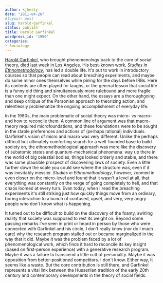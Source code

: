 ```yaml
---
author: kjhealy
date: "2011-04-26"
#layout: post
slug: harold-garfinkel
status: publish
title: Harold Garfinkel
wordpress_id: '1950'
categories:
- Sociology
---
```


[Harold Garfinkel](http://en.wikipedia.org/wiki/Harold_Garfinkel), who brought phenomenology back to the core of social theory, [died last week in Los Angeles](http://www.deliberatelyconsidered.com/2011/04/in-memoriam-harold-garfinkel/). His best-known work, *[Studies in Ethnomethodology](http://www.amazon.com/Studies-Ethnomethodology-Social-Political-Theory/dp/0745600050)*, has led a double life. It's put to work in introductory courses so that people can read about breaching experiments, and maybe do some minor ones themselves while pining for the days before IRBs. Here its contents are often played for laughs, or the general lesson that social life is a funny old thing and simultaneously more rulebound and more fragile than one might expect. On the other hand, the essays are a thoroughgoing and deep critique of the Parsonian approach to theorizing action, and relentlessly problematize the ongoing accomplishment of everyday life.

In the 1980s, the main problematic of social theory was micro- vs macro- and how to reconcile them. A common line of argument was that macro-theory required microfoundations, and these foundations were to be sought in the stable preferences and actions of (perhaps rational) individuals. Garfinkel's vision of micro and macro was very different. Unlike the perhaps difficult but ultimately comforting search for a well-founded base to build society on, the ethnomethodological approach was more like the discovery of subatomic states and quantum-mechanical phenomena: way up there in the world of big celestial bodies, things looked orderly and stable, and there was some plausible prospect of discovering laws of society. Even a little further down the scale you could see where the structure was, even if it was inevitably messier. *Studies in Ethnomethodology*, however, zoomed in even closer on the micro-level and found that it wasn't a level at all, that everything was constantly on the verge of going completely to hell, and that chaos loomed at every turn. Even today, when I read the breaching experiments it's still striking just how quickly things move from an ordinary, boring interaction to a bunch of confused, upset, and very, very angry people who don't know what is happening.

It turned out to be difficult to build on the discovery of the foamy, swirling reality that society was supposed to rest its weight on. Beyond some passing remarks I've seen in print or heard in person by those who were connected with Garfinkel and his circle, I don't really know (nor do I much care) why the research program stalled out or became marginalized in the way that it did. Maybe it was the problem faced by a lot of phenomenological work, which finds it hard to reconcile its key insight (based on first-person experience) with a generative research program. Maybe it was a failure to transcend a little cult of personality. Maybe it was opposition from better-positioned competitors. I don't know. Either way, it seems like a waste. But the core contribution is still there, and Garfinkel represents a vital link between the Husserlian tradition of the early 20th century and contemporary developments in the theory of social fields.
